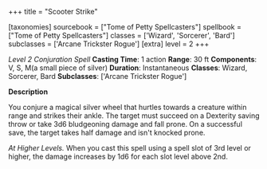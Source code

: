 +++
title = "Scooter Strike"

[taxonomies]
sourcebook = ["Tome of Petty Spellcasters"]
spellbook = ["Tome of Petty Spellcasters"]
classes = ['Wizard', 'Sorcerer', 'Bard']
subclasses = ['Arcane Trickster Rogue']
[extra]
level = 2
+++

*Level 2 Conjuration Spell*
**Casting Time**: 1 action
**Range**: 30 ft
**Components**: V, S, M(a small piece of silver)
**Duration**: Instantaneous
**Classes**: Wizard, Sorcerer, Bard
**Subclasses**: ['Arcane Trickster Rogue']

**Description**


You conjure a magical silver wheel that hurtles towards a creature within range and strikes their ankle. The target must succeed on a Dexterity saving throw or take  3d6 bludgeoning damage and fall prone. On a successful save, the target takes half damage and isn't knocked prone.



_At Higher Levels._ When you cast this spell using a spell slot of 3rd level or higher, the damage increases by 1d6 for each slot level above 2nd.


